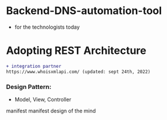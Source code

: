 # Backend-DNS-automation-tool

* for the technologists today

# Adopting REST Architecture 



```` diff
+ integration partner
https://www.whoisxmlapi.com/ (updated: sept 24th, 2022)

````

### Design Pattern:
+ Model, View, Controller


manifest
manifest 
design of the mind
